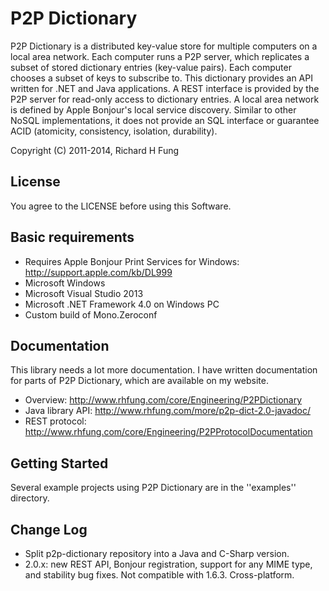 P2P Dictionary
==============

P2P Dictionary is a distributed key-value store for multiple computers on a local area network. Each computer runs a P2P server, which replicates a subset of stored dictionary entries (key-value pairs). Each computer chooses a subset of keys to subscribe to. This dictionary provides an API written for .NET and Java applications. A REST interface is provided by the P2P server for read-only access to dictionary entries. A local area network is defined by Apple Bonjour's local service discovery. Similar to other NoSQL implementations, it does not provide an SQL interface or guarantee ACID (atomicity, consistency, isolation, durability).

Copyright (C) 2011-2014, Richard H Fung

License
-------

You agree to the LICENSE before using this Software.

Basic requirements
------------------

* Requires Apple Bonjour Print Services for Windows:
  http://support.apple.com/kb/DL999
* Microsoft Windows
* Microsoft Visual Studio 2013
* Microsoft .NET Framework 4.0 on Windows PC
* Custom build of Mono.Zeroconf

Documentation
-------------

This library needs a lot more documentation. I have written documentation for parts of P2P Dictionary, which are available on my website.

* Overview: http://www.rhfung.com/core/Engineering/P2PDictionary
* Java library API: http://www.rhfung.com/more/p2p-dict-2.0-javadoc/
* REST protocol: http://www.rhfung.com/core/Engineering/P2PProtocolDocumentation

Getting Started
---------------

Several example projects using P2P Dictionary are in the ''examples'' directory.

Change Log
----------

* Split p2p-dictionary repository into a Java and C-Sharp version.
* 2.0.x: new REST API, Bonjour registration, support for any MIME type, and stability bug fixes. Not compatible with 1.6.3. Cross-platform.